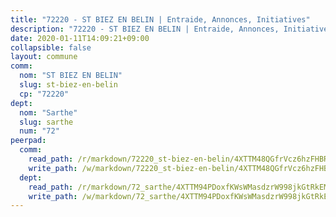 ```yaml
---
title: "72220 - ST BIEZ EN BELIN | Entraide, Annonces, Initiatives"
description: "72220 - ST BIEZ EN BELIN | Entraide, Annonces, Initiatives"
date: 2020-01-11T14:09:21+09:00
collapsible: false
layout: commune
comm:
  nom: "ST BIEZ EN BELIN"
  slug: st-biez-en-belin
  cp: "72220"
dept:
  nom: "Sarthe"
  slug: sarthe
  num: "72"
peerpad:
  comm:
    read_path: /r/markdown/72220_st-biez-en-belin/4XTTM48QGfrVcz6hzFHBR5AU7LXZUYnZyD6iemyStjsQtCDz8
    write_path: /w/markdown/72220_st-biez-en-belin/4XTTM48QGfrVcz6hzFHBR5AU7LXZUYnZyD6iemyStjsQtCDz8-K3TgUz5MuyrkRat222pMTbD3xC5gn9xTAdam4LYvLuwrAKUAgn7erC3nGNDQtktch76das561XaewHzVMW6P2t7tXSPfuYDywa8M8aHwq5P36p5DSNtZTY1MdFGwnY6yDfMV1rfi
  dept:
    read_path: /r/markdown/72_sarthe/4XTTM94PDoxfKWsWMasdzrW998jkGtRkEM3CSUC42xSpuJKZ5
    write_path: /w/markdown/72_sarthe/4XTTM94PDoxfKWsWMasdzrW998jkGtRkEM3CSUC42xSpuJKZ5-K3TgTpjFyG67yVeuXvSAfSYzY4Yx2FMtDhgpv5HM2EDBJRVMn95z33xx4XjRNYNVaVsBPQ1t4pG9MoyNqwTqa8mcnEUB8rK4BMVbvUhCtGWCPSFnDCaT8GJTyimDgsCirLN3zswh
---
```


